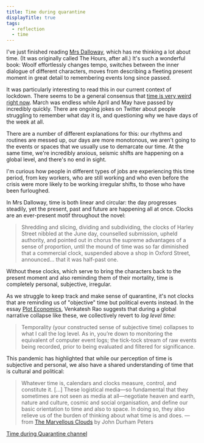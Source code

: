 ```yaml
---
title: Time during quarantine
displayTitle: true
tags:
  - reflection
  - time
---
```


I've just finished reading [Mrs Dalloway](https://en.wikipedia.org/wiki/Mrs_Dalloway), which has me thinking a lot about time. (It was originally called The Hours, after all.) It's such a wonderful book: Woolf effortlessly changes tempo, switches between the inner dialogue of different characters, moves from describing a fleeting present moment in great detail to remembering events long since passed.

It was particularly interesting to read this in our current context of lockdown. There seems to be a general consensus that [time is very weird right now](https://www.vox.com/2020/5/7/21248259/why-time-feels-so-weird-right-now-quarantine-coronavirus-pandemic). March was endless while April and May have passed by incredibly quickly. There are ongoing jokes on Twitter about people struggling to remember what day it is, and questioning why we have days of the week at all.

<!-- more -->

There are a number of different explanations for this: our rhythms and routines are messed up, our days are more monotonous, we aren't going to the events or spaces that we usually use to demarcate our time. At the same time, we're incredibly anxious, seismic shifts are happening on a global level, and there's no end in sight.

I'm curious how people in different types of jobs are experiencing this time period, from key workers, who are still working and who even before the crisis were more likely to be working irregular shifts, to those who have been furloughed.

In Mrs Dalloway, time is both linear and circular: the day progresses steadily, yet the present, past and future are happening all at once. Clocks are an ever-present motif throughout the novel:

> Shredding and slicing, dividing and subdividing, the clocks of Harley Street nibbled at the June day, counselled submission, upheld authority, and pointed out in chorus the supreme advantages of a sense of proportion, until the mound of time was so far diminished that a commercial clock, suspended above a shop in Oxford Street, announced… that it was half-past one.

Without these clocks, which serve to bring the characters back to the present moment and also reminding them of their mortality, time is completely personal, subjective, irregular.

As we struggle to keep track and make sense of quarantine, it's not clocks that are reminding us of "objective" time but political events instead. In the essay [Plot Economics](https://www.ribbonfarm.com/2020/03/09/plot-economics/), Venkatesh Rao suggests that during a global narrative collapse like these, we collectively revert to *log level time*:

> Temporality (your constructed sense of subjective time) collapses to what I call the log level. As in, you’re down to monitoring the equivalent of computer event logs; the tick-tock stream of raw events being recorded, prior to being evaluated and filtered for significance.

This pandemic has highlighted that while our perception of time is subjective and personal, we also have a shared understanding of time that is cultural and political:

> Whatever time is, calendars and clocks measure, control, and constitute it. […] These logistical media—so fundamental that they sometimes are not seen as media at all—negotiate heaven and earth, nature and culture, cosmic and social organisation, and define our basic orientation to time and also to space. In doing so, they also relieve us of the burden of thinking about what time is and does.
— from [The Marvellous Clouds](https://press.uchicago.edu/ucp/books/book/chicago/M/bo20069392.html) by John Durham Peters

[Time during Quarantine channel](https://www.are.na/gemma-copeland/time-in-quarantine)
